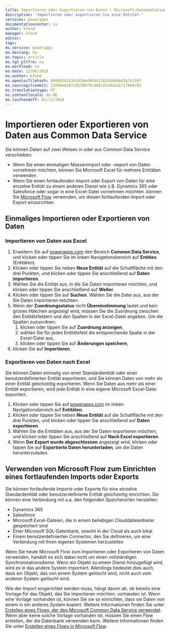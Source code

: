 ```yaml
---
title: Importieren oder Exportieren von Daten | Microsoft-Dokumentation
description: "Importieren oder exportieren Sie eine Entität."
services: powerapps
documentationcenter: na
author: kfend
manager: kfend
editor: 
tags: 
ms.service: powerapps
ms.devlang: na
ms.topic: article
ms.tgt_pltfrm: na
ms.workload: na
ms.date: 12/06/2016
ms.author: kfend
ms.openlocfilehash: 880881b31362d38ed0d44126245dd96d2a74150f
ms.sourcegitcommit: 33099e6197c0139679cd08c42e9e2a5717904c92
ms.translationtype: HT
ms.contentlocale: de-DE
ms.lasthandoff: 01/12/2018
---
```

# <a name="import-or-export-data-from-the-common-data-service"></a>Importieren oder Exportieren von Daten aus Common Data Service
Sie können Daten auf zwei Weisen in oder aus Common Data Service verschieben:

* Wenn Sie einen einmaligen Massenimport oder -export von Daten vornehmen möchten, können Sie Microsoft Excel für mehrere Entitäten verwenden.
* Wenn Sie einen fortlaufenden Import oder Export von Daten für eine einzelne Entität zu einem anderen Dienst wie z.B. Dynamics 365 oder Salesforce oder sogar in eine Excel-Datei vornehmen möchten. können Sie [Microsoft Flow](https://flow.microsoft.com) verwenden, um diesen fortlaufenden Import oder Export einzurichten.

## <a name="import-or-export-data-once"></a>Einmaliges Importieren oder Exportieren von Daten
### <a name="import-data-from-excel"></a>Importieren von Daten aus Excel
1. Erweitern Sie auf [powerapps.com](https://web.powerapps.com) den Bereich **Common Data Service**, und klicken oder tippen Sie im linken Navigationsbereich auf **Entities** (Entitäten).
2. Klicken oder tippen Sie neben **Neue Entität** auf die Schaltfläche mit den drei Punkten, und klicken oder tippen Sie anschließend auf **Daten importieren**.
3. Wählen Sie die Entität aus, in die Sie Daten importieren möchten, und klicken oder tippen Sie anschließend auf **Weiter**.
4. Klicken oder tippen Sie auf **Suchen**. Wählen Sie die Datei aus, aus der Sie Daten importieren möchten.
5. Wenn der **Zuordnungsstatus** nicht **Übereinstimmung** lautet und kein grünes Häkchen angezeigt wird, müssen Sie die Zuordnung zwischen den Entitätsfeldern und den Spalten in der Excel-Datei angeben. Um die Spalten zuzuordnen:
   1. klicken oder tippen Sie auf **Zuordnung anzeigen**,
   2. wählen Sie für jedes Entitätsfeld die entsprechende Spalte in der Excel-Datei aus,
   3. klicken oder tippen Sie auf **Änderungen speichern**,
6. klicken Sie auf **Importieren**.

### <a name="export-data-to-excel"></a>Exportieren von Daten nach Excel
Sie können Daten einmalig von einer Standardentität oder einer benutzerdefinierten Entität exportieren, und Sie können Daten von mehr als einer Entität gleichzeitig exportieren. Wenn Sie Daten aus mehr als einer Entität exportieren, wird jede Entität in eine eigene Microsoft Excel-Datei exportiert.

1. Klicken oder tippen Sie auf [powerapps.com](https://web.powerapps.com) im linken Navigationsbereich auf **Entitäten**.
2. Klicken oder tippen Sie neben **Neue Entität** auf die Schaltfläche mit den drei Punkten, und klicken oder tippen Sie anschließend auf **Daten exportieren**.
3. Wählen Sie die Entitäten aus, aus der Sie Daten exportieren möchten, und klicken oder tippen Sie anschließend auf **Nach Excel exportieren**.
4. Wenn **Der Export wurde abgeschlossen** angezeigt wird, klicken oder tippen Sie auf **Exportierte Daten herunterladen**, um die Daten herunterzuladen.

## <a name="use-microsoft-flow-to-set-up-ongoing-import-or-export"></a>Verwenden von Microsoft Flow zum Einrichten eines fortlaufenden Imports oder Exports
Sie können fortlaufende Importe oder Exporte für eine einzelne Standardentität oder benutzerdefinierte Entität gleichzeitig einrichten. Sie können eine Verbindung mit u.a. den folgenden Speicherorten herstellen:

* Dynamics 365
* Salesforce
* Microsoft Excel-Dateien, die in einem beliebigen Clouddateianbieter gespeichert sind
* Einer Microsoft SQL-Datenbank, sowohl in der Cloud als auch lokal
* Einem benutzerdefinierten Connector, den Sie definieren, um eine Verbindung mit Ihren eigenen Systemen herzustellen

Wenn Sie heute Microsoft Flow zum Importieren oder Exportieren von Daten verwenden, handelt es sich dabei nicht um einen vollständigen Synchronisationsdienst. Wenn ein Objekt zu einem Dienst hinzugefügt wird, wird es in das andere System importiert. Allerdings bedeutet dies auch, dass ein Objekt, das von einem System gelöscht wird, nicht auch vom anderen System gelöscht wird.

Wie der Import eingerichtet werden muss, hängt davon ab, ob bereits eine Vorlage für das Objekt, das Sie importieren möchten, vorhanden ist. Wenn eine Vorlage vorhanden ist, können Sie sie so einrichten, dass sie Daten von einem in ein anderes System kopiert. Weitere Informationen finden Sie unter [Erstellen eines Flows, der den Microsoft Common Data Service verwendet](https://flow.microsoft.com/documentation/common-data-model-intro/). Wenn aber keine solche Vorlage vorhanden ist, müssen Sie einen Flow erstellen, der die Datenbank verwenden kann. Weitere Informationen finden Sie unter [Erstellen eines Flows in Microsoft Flow](https://flow.microsoft.com/documentation/get-started-logic-flow/).

